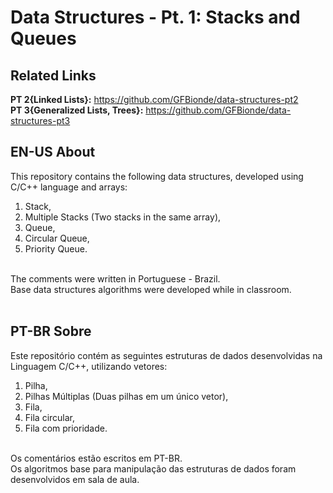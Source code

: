 # Data Structures - Pt. 1: Stacks and Queues
## Related Links
**PT 2{Linked Lists}:** https://github.com/GFBionde/data-structures-pt2
<br/>**PT 3{Generalized Lists, Trees}:** https://github.com/GFBionde/data-structures-pt3

## EN-US About
This repository contains the following data structures, developed using C/C++ language and arrays:
<br/>
1. Stack,<br/>
2. Multiple Stacks (Two stacks in the same array),<br/>
3. Queue,<br/>
4. Circular Queue,<br/>
5. Priority Queue.<br/>
<br/>
The comments were written in Portuguese - Brazil.<br/>
Base data structures algorithms were developed while in classroom. <br/><br/>


## PT-BR Sobre 
Este repositório contém as seguintes estruturas de dados desenvolvidas na Linguagem C/C++, utilizando vetores:
<br/> 
1. Pilha, <br/> 
2. Pilhas Múltiplas (Duas pilhas em um único vetor),<br/>
3. Fila,<br/>
4. Fila circular,<br/>
5. Fila com prioridade.<br/>
<br/>
Os comentários estão escritos em PT-BR.<br/>
Os algoritmos base para manipulação das estruturas de dados foram desenvolvidos em sala de aula.
<br/><br/>
